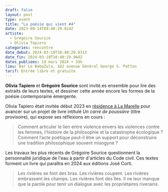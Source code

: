 ```yaml
---
draft: false
layout: post
type: event
title: "La poésie qui vient #4"
date: 2023-09-14T09:40:29.824Z
artiste:
  - Grégoire Sourice
  - Olivia Tapiero
categories: rencontre
date_debut: 2024-03-19T10:40:29.931Z
date_fin: 2024-03-19T10:40:29.964Z
dates_publiees: 19 mars 2024 • 19h
lieu: Bar Le BabaZula, 182 avenue Général George S. Patton
tarif: Entrée libre et gratuite
---
```

**Olivia Tapiero** et **Grégoire Sourice** sont invité.es ensemble pour lire des extraits de leurs textes, et dessiner cette année encore les formes de la poésie contemporaine émergente. 

Olivia Tapiero était invitée début 2023 en [résidence à La Marelle](https://www.la-marelle.org/en-creation/residences/1214-olivia-tapiero-a-la-ciotat.html) pour avancer sur un projet de livre intitulé *Un carré de poussière* (titre provisoire), qui expose ses réflexions en cours : 

> Comment articuler le lien entre violence envers les violences contre les femmes, l’histoire de la philosophie et la catastrophe écologique ? Comment l’acte poétique peut-il être un support pour déconstruire une tradition philosophique souvent misogyne ?

Les travaux les plus récents de Grégoire Sourice questionnent la personnalité juridique de l'eau à partir d'articles du Code civil. Ces textes forment un livre qui paraîtra en 2024 aux éditions José Corti.

> Les rivières se font des bras. Les rivières coupent. Les rivières embrassent les champs. Les rivières font des îles. Il ne leur manque que la parole pour tenir un dialogue avec les propriétaires riverains.